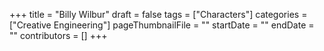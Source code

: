 +++
title = "Billy Wilbur"
draft = false
tags = ["Characters"]
categories = ["Creative Engineering"]
pageThumbnailFile = ""
startDate = ""
endDate = ""
contributors = []
+++

